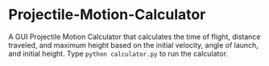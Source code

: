 # Projectile-Motion-Calculator
A GUI Projectile Motion Calculator that calculates the time of flight, distance traveled, and maximum height based on the initial velocity, angle of launch, and initial height. Type `python calculator.py` to run the calculator.

